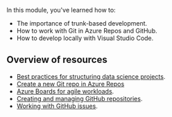 In this module, you've learned how to:

- The importance of trunk-based development.
- How to work with Git in Azure Repos and GitHub.
- How to develop locally with Visual Studio Code.

## Overview of resources

- [Best practices for structuring data science projects](/azure/cloud-adoption-framework/scenarios/data-management/best-practices/data-science-best-practices).
- [Create a new Git repo in Azure Repos](/azure/devops/repos/git/create-new-repo)
- [Azure Boards for agile workloads](/training/modules/choose-an-agile-approach/).
- [Creating and managing GitHub repositories](https://docs.github.com/repositories/creating-and-managing-repositories).
- [Working with GitHub issues](https://docs.github.com/issues/tracking-your-work-with-issues/about-issues).